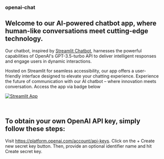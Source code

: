 ### openai-chat


## Welcome to our AI-powered chatbot app, where human-like conversations meet cutting-edge technology. 

Our chatbot, inspired by [Streamlit Chatbot](https://llm-examples.streamlit.app/), harnesses the powerful capabilities of OpenAI's GPT-3.5-turbo API to deliver intelligent responses and engage users in dynamic interactions. 

Hosted on Streamlit for seamless accessibility, our app offers a user-friendly interface designed to elevate your chatting experience. Experience the future of communication with our AI chatbot – where innovation meets conversation. Access the app via badge below

[![Streamlit App](https://static.streamlit.io/badges/streamlit_badge_black_white.svg)](https://openai-chatbot-001.streamlit.app/)

<br>

## To obtain your own OpenAI API key, simply follow these steps:

Visit https://platform.openai.com/account/api-keys.
Click on the + Create new secret key button.
Then, provide an optional identifier name and hit Create secret key.
